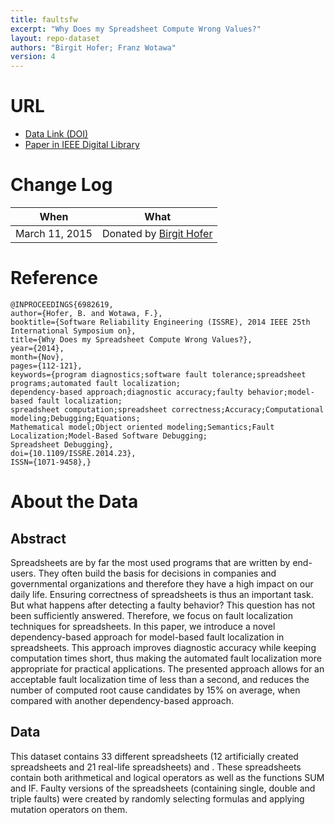 ```yaml
---
title: faultsfw
excerpt: "Why Does my Spreadsheet Compute Wrong Values?"
layout: repo-dataset
authors: "Birgit Hofer; Franz Wotawa"
version: 4
---
```


# URL

  * [Data Link (DOI)](https://doi.org/10.5281/zenodo.581672)
  * [Paper in IEEE Digital Library](http://ieeexplore.ieee.org/xpl/articleDetails.jsp?arnumber=6982619)

# Change Log

When | What
---- | ----
March 11, 2015 | Donated by [Birgit Hofer](/repo/people/data-donors/promise4.html)

# Reference

    @INPROCEEDINGS{6982619,
    author={Hofer, B. and Wotawa, F.},
    booktitle={Software Reliability Engineering (ISSRE), 2014 IEEE 25th International Symposium on},
    title={Why Does my Spreadsheet Compute Wrong Values?},
    year={2014},
    month={Nov},
    pages={112-121},
    keywords={program diagnostics;software fault tolerance;spreadsheet programs;automated fault localization;
    dependency-based approach;diagnostic accuracy;faulty behavior;model-based fault localization;
    spreadsheet computation;spreadsheet correctness;Accuracy;Computational modeling;Debugging;Equations;
    Mathematical model;Object oriented modeling;Semantics;Fault Localization;Model-Based Software Debugging;
    Spreadsheet Debugging},
    doi={10.1109/ISSRE.2014.23},
    ISSN={1071-9458},}

# About the Data

## Abstract

Spreadsheets are by far the most used programs
that are written by end-users. They often build the basis for decisions
in companies and governmental organizations and therefore
they have a high impact on our daily life. Ensuring correctness
of spreadsheets is thus an important task. But what happens
after detecting a faulty behavior? This question has not been
sufficiently answered. Therefore, we focus on fault localization
techniques for spreadsheets. In this paper, we introduce a novel
dependency-based approach for model-based fault localization in
spreadsheets. This approach improves diagnostic accuracy while
keeping computation times short, thus making the automated
fault localization more appropriate for practical applications. The
presented approach allows for an acceptable fault localization
time of less than a second, and reduces the number of computed
root cause candidates by 15% on average, when compared with
another dependency-based approach.

## Data

This dataset contains 33 different spreadsheets (12 artificially created
spreadsheets and 21 real-life spreadsheets) and . These spreadsheets contain
both arithmetical and logical operators as well as the functions SUM and
IF. Faulty versions of the spreadsheets (containing single, double and
triple faults) were created by randomly selecting formulas and applying
mutation operators on them.
